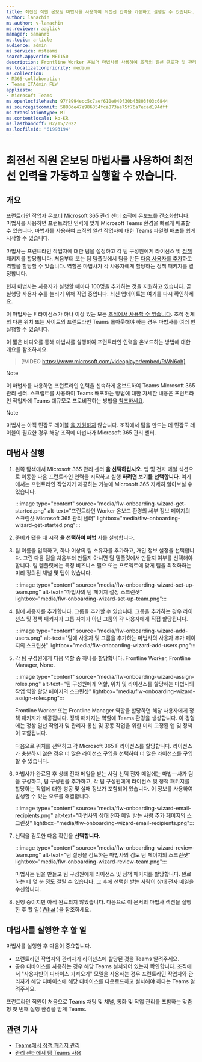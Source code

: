 ```yaml
---
title: 최전선 직원 온보딩 마법사를 사용하여 최전선 인력을 가동하고 실행할 수 있습니다.
author: lanachin
ms.author: v-lanachin
ms.reviewer: aaglick
manager: samanro
ms.topic: article
audience: admin
ms.service: msteams
search.appverid: MET150
description: Frontline Worker 온보더 마법사를 사용하여 조직의 일선 근로자 및 관리자에 Teams 환경을 빠르게 배포하는 방법에 대해 알아보고
ms.localizationpriority: medium
ms.collection:
- M365-collaboration
- Teams_ITAdmin_FLW
appliesto:
- Microsoft Teams
ms.openlocfilehash: 97f8994ecc5c7aef610e040f30b43803f03c6844
ms.sourcegitcommit: 5880de47e986854fca873ae75f76a7ecad194dff
ms.translationtype: MT
ms.contentlocale: ko-KR
ms.lasthandoff: 02/15/2022
ms.locfileid: "61993194"
---
```

# <a name="use-the-frontline-worker-onboarding-wizard-to-get-your-frontline-workforce-up-and-running"></a>최전선 직원 온보딩 마법사를 사용하여 최전선 인력을 가동하고 실행할 수 있습니다.

## <a name="overview"></a>개요

프런트라인 작업자 온보더 Microsoft 365 관리 센터 조직에 온보드를 간소화합니다. 마법사를 사용하면 프런트라인 인력에 맞게 Microsoft Teams 환경을 빠르게 배포할 수 있습니다. 마법사를 사용하여 조직의 일선 작업자에 대한 Teams 파일럿 배포를 쉽게 시작할 수 있습니다.

마법사는 프런트라인 작업자에 대한 팀을 설정하고 각 팀 구성원에게 라이선스 및 [정책](manage-policy-packages.md) 패키지를 할당합니다. 처음부터 또는 팀 템플릿에서 팀을 만든 [다음 사용자를 추가](get-started-with-teams-templates-in-the-admin-console.md)하고 역할을 할당할 수 있습니다. 역할은 마법사가 각 사용자에게 할당하는 정책 패키지를 결정합니다.

현재 마법사는 사용자가 실행할 때마다 100명을 추가하는 것을 지원하고 있습니다. 곧 실행당 사용자 수를 늘리기 위해 작업 중입니다. 최신 업데이트는 여기를 다시 확인하세요.

이 마법사는 F 라이선스가 하나 이상 있는 모든 [조직에서 사용할 수 있습니다](https://www.microsoft.com/microsoft-365/enterprise/frontline). 조직 전체의 다른 위치 또는 사이트의 프런트라인 Teams 롤아웃해야 하는 경우 마법사를 여러 번 실행할 수 있습니다.

이 짧은 비디오를 통해 마법사를 실행하여 프런트라인 인력을 온보드하는 방법에 대한 개요를 참조하세요.

> [!VIDEO https://www.microsoft.com/videoplayer/embed/RWN6oh]

> [!NOTE]
> 이 마법사를 사용하면 프런트라인 인력을 신속하게 온보드하여 Teams Microsoft 365 관리 센터. 스크립트를 사용하여 Teams 배포하는 방법에 대한 자세한 내용은 프런트라인 작업자에 Teams 대규모로 프로비전하는 방법을 [참조하세요](flw-scripted-deployment.md).

> [!NOTE]
> 마법사는 아직 민감도 레이블 [을 지원하지](sensitivity-labels.md) 않습니다. 조직에서 팀을 만드는 데 민감도 레이블이 필요한 경우 해당 조직에 마법사가 Microsoft 365 관리 센터.

## <a name="run-the-wizard"></a>마법사 실행

1. 왼쪽 탐색에서 Microsoft 365 관리 센터 **을 선택하십시오**.[](https://admin.microsoft.com/) 앱 및 전자  메일 섹션으로 이동한 다음 프런트라인 인력을 시작하고 실행 **하려면 보기를** **선택합니다**. 여기에서는 프런트라인 작업자가 제공하는 기능에 Microsoft 365 자세히 알아보실 수 있습니다.

    :::image type="content" source="media/flw-onboarding-wizard-get-started.png" alt-text="프런트라인 Worker 온보드 환경의 세부 정보 페이지의 스크린샷 Microsoft 365 관리 센터" lightbox="media/flw-onboarding-wizard-get-started.png":::

2. 준비가 됐을 때 시작 **을 선택하여 마법** 사를 실행합니다.

3. 팀 이름을 입력하고, 하나 이상의 팀 소유자를 추가하고, 개인 정보 설정을 선택합니다. 그런 다음 팀을 처음부터 만들지 아니면 팀 템플릿에서 만들지 여부를 선택해야 합니다. 팀 템플릿에는 특정 비즈니스 필요 또는 프로젝트에 맞게 팀을 최적화하는 미리 정의된 채널 및 탭이 있습니다.

    :::image type="content" source="media/flw-onboarding-wizard-set-up-team.png" alt-text="마법사의 팀 페이지 설정 스크린샷" lightbox="media/flw-onboarding-wizard-set-up-team.png":::

4. 팀에 사용자를 추가합니다. 그룹을 추가할 수 있습니다. 그룹을 추가하는 경우 라이선스 및 정책 패키지가 그룹 자체가 아닌 그룹의 각 사용자에게 직접 할당됩니다.

    :::image type="content" source="media/flw-onboarding-wizard-add-users.png" alt-text="팀에 사용자 및 그룹을 추가하는 마법사의 사용자 추가 페이지의 스크린샷" lightbox="media/flw-onboarding-wizard-add-users.png":::

5. 각 팀 구성원에게 다음 역할 중 하나를 할당합니다. Frontline Worker, Frontline Manager, None. 
  
    :::image type="content" source="media/flw-onboarding-wizard-assign-roles.png" alt-text="팀 구성원에게 역할, 위치 및 라이선스를 할당하는 마법사의 작업 역할 할당 페이지의 스크린샷" lightbox="media/flw-onboarding-wizard-assign-roles.png":::

    Frontline Worker 또는 Frontline Manager 역할을 할당하면 해당 사용자에게 정책 패키지가 제공됩니다. 정책 패키지는 역할에 Teams 환경을 생성합니다. 이 경험에는 정상 일선 작업자 및 관리자 통신 및 공동 작업을 위한 미리 고정된 앱 및 정책이 포함됩니다.

    다음으로 위치를 선택하고 각 Microsoft 365 F 라이선스를 할당합니다. 라이선스가 충분하지 않은 경우 더 많은 라이선스 구입을 선택하여 더  많은 라이선스를 구입할 수 있습니다.  

6. 마법사가 완료된 후 상태 전자 메일을 받는 사람 선택 전자 메일에는 마법&mdash;사가 팀을 구성하고, 팀 구성원을 추가하고, 각 팀 구성원에게 라이선스 및 정책 패키지를 할당하는 작업에 대한 성공 및 실패 정보가 포함되어 있습니다. 이 정보를 사용하여 발생할 수 있는 오류를 해결합니다.

    :::image type="content" source="media/flw-onboarding-wizard-email-recipients.png" alt-text="마법사의 상태 전자 메일 받는 사람 추가 페이지의 스크린샷" lightbox="media/flw-onboarding-wizard-email-recipients.png":::

7. 선택을 검토한 다음 확인을 **선택합니다**.

    :::image type="content" source="media/flw-onboarding-wizard-review-team.png" alt-text="팀 설정을 검토하는 마법사의 검토 팀 페이지의 스크린샷" lightbox="media/flw-onboarding-wizard-review-team.png":::

    마법사는 팀을 만들고 팀 구성원에게 라이선스 및 정책 패키지를 할당합니다. 완료하는 데 몇 분 정도 걸릴 수 있습니다. 그 후에 선택한 받는 사람이 상태 전자 메일을 수신합니다.

8. 진행 중이지만 아직 완료되지 않았습니다. 다음으로 이 문서의 마법사 섹션을 실행한 후 할 일( [What](#what-to-do-after-running-the-wizard) )을 참조하세요.

## <a name="what-to-do-after-running-the-wizard"></a>마법사를 실행한 후 할 일

마법사를 실행한 후 다음이 중요합니다.

- 프런트라인 작업자와 관리자가 라이선스에 할당된 것을 Teams 알려주세요.
- 공유 디바이스를 사용하는 경우 해당 Teams 설치되어 있는지 확인합니다. 조직에서 "사용자만의 디바이스 가져오기" 모델을 사용하는 경우 프런트라인 작업자와 관리자가 해당 디바이스에 해당 디바이스를 다운로드하고 설치해야 하다는 Teams 알려주세요.

프런트라인 직원이 처음으로 Teams 채팅 및 채널, 통화 및 작업 관리를 포함하는 맞춤형 첫 번째 실행 환경을 받게 Teams.

## <a name="related-articles"></a>관련 기사

- [Teams에서 정책 패키지 관리](manage-policy-packages.md)
- [관리 센터에서 팀 Teams 사용](get-started-with-teams-templates-in-the-admin-console.md)
